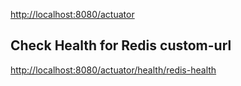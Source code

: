 
[http://localhost:8080/actuator](http://localhost:8080/actuator)


## Check Health for Redis custom-url
[http://localhost:8080/actuator/health/redis-health](http://localhost:8080/actuator/health/redis-health)

